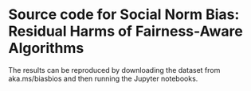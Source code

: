# Source code for Social Norm Bias: Residual Harms of Fairness-Aware Algorithms
The results can be reproduced by downloading the dataset from aka.ms/biasbios and then running the Jupyter notebooks.
